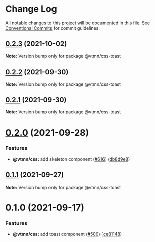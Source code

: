 # Change Log

All notable changes to this project will be documented in this file.
See [Conventional Commits](https://conventionalcommits.org) for commit guidelines.

## [0.2.3](https://github.com/Decathlon/vitamin-web/compare/@vtmn/css-toast@0.2.2...@vtmn/css-toast@0.2.3) (2021-10-02)

**Note:** Version bump only for package @vtmn/css-toast





## [0.2.2](https://github.com/Decathlon/vitamin-web/compare/@vtmn/css-toast@0.2.1...@vtmn/css-toast@0.2.2) (2021-09-30)

**Note:** Version bump only for package @vtmn/css-toast





## [0.2.1](https://github.com/Decathlon/vitamin-web/compare/@vtmn/css-toast@0.2.0...@vtmn/css-toast@0.2.1) (2021-09-30)

**Note:** Version bump only for package @vtmn/css-toast





# [0.2.0](https://github.com/Decathlon/vitamin-web/compare/@vtmn/css-toast@0.1.1...@vtmn/css-toast@0.2.0) (2021-09-28)


### Features

* **@vtmn/css:** add skeleton component ([#616](https://github.com/Decathlon/vitamin-web/issues/616)) ([db8d9e8](https://github.com/Decathlon/vitamin-web/commit/db8d9e80eeb56aac8b3b5584b421244eb8588537))





## [0.1.1](https://github.com/Decathlon/vitamin-web/compare/@vtmn/css-toast@0.1.0...@vtmn/css-toast@0.1.1) (2021-09-27)

**Note:** Version bump only for package @vtmn/css-toast





# 0.1.0 (2021-09-17)


### Features

* **@vtmn/css:** add toast component ([#500](https://github.com/Decathlon/vitamin-web/issues/500)) ([ce81148](https://github.com/Decathlon/vitamin-web/commit/ce811483867afda773b942ec557d925a23882f12))
